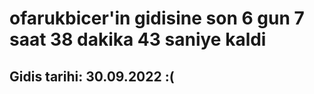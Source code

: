 # ofarukbicer'in gidisine son 6 gun 7 saat 38 dakika 43 saniye kaldi

## Gidis tarihi: 30.09.2022 :(